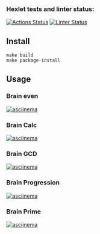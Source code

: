 ### Hexlet tests and linter status:
[![Actions Status](https://github.com/ikrivosheev/python-project-lvl1/workflows/hexlet-check/badge.svg)](https://github.com/ikrivosheev/python-project-lvl1/actions)
[![Linter Status](https://github.com/ikrivosheev/python-project-lvl1/actions/workflows/lint.yml/badge.svg)](https://github.com/ikrivosheev/python-project-lvl1/actions/workflows/lint.yml)

## Install

```
make build
make package-install
```

## Usage

### Brain even

[![asciinema](https://asciinema.org/a/10sDwXiOCM1EFXpe1qSRm4LAd.svg)](https://asciinema.org/a/10sDwXiOCM1EFXpe1qSRm4LAd)

### Brain Calc

[![asciinema](https://asciinema.org/a/7ebEFA0vx8gyGQeWDj8VEtOI5.svg)](https://asciinema.org/a/7ebEFA0vx8gyGQeWDj8VEtOI5)

### Brain GCD

[![asciinema](https://asciinema.org/a/qhNPLUYeABzirJc46TPCHXnYI.svg)](https://asciinema.org/a/qhNPLUYeABzirJc46TPCHXnYI)

### Brain Progression

[![asciinema](https://asciinema.org/a/oruWPDa4R72PEuLoseniau6jT.svg)](https://asciinema.org/a/oruWPDa4R72PEuLoseniau6jT)

### Brain Prime

[![asciinema](https://asciinema.org/a/NQ7mLydb6plnHpZGnMv5hCOu7.svg)](https://asciinema.org/a/NQ7mLydb6plnHpZGnMv5hCOu7)

